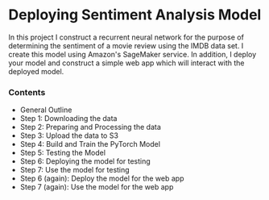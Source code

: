 # Deploying Sentiment Analysis Model

In this project I construct a recurrent neural network for the purpose of determining the sentiment of a movie review using the IMDB data set. I create this model using Amazon's SageMaker service. In addition, I deploy your model and construct a simple web app which will interact with the deployed model.


### Contents

- General Outline
- Step 1: Downloading the data
- Step 2: Preparing and Processing the data
- Step 3: Upload the data to S3
- Step 4: Build and Train the PyTorch Model
- Step 5: Testing the Model
- Step 6: Deploying the model for testing
- Step 7: Use the model for testing
- Step 6 (again): Deploy the model for the web app
- Step 7 (again): Use the model for the web app
